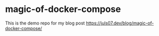 # magic-of-docker-compose

This is the demo repo for my blog post https://juls07.dev/blog/magic-of-docker-compose/
